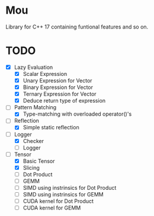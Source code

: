 # Mou
Library for C++ 17 containing funtional features and so on.

# TODO
- [x] Lazy Evaluation
    - [x] Scalar Expression
    - [x] Unary Expression for Vector
    - [x] Binary Expression for Vector
    - [x] Ternary Expression for Vector
    - [x] Deduce return type of expression
- [ ] Pattern Matching
    - [x] Type-matching with overloaded operator()'s
- [ ] Reflection
    - [x] Simple static reflection
- [ ] Logger
    - [x] Checker
    - [ ] Logger
- [ ] Tensor
    - [x] Basic Tensor
    - [x] Slicing
    - [ ] Dot Product
    - [ ] GEMM
    - [ ] SIMD using instrinsics for Dot Product
    - [ ] SIMD using instrinsics for GEMM
    - [ ] CUDA kernel for Dot Product
    - [ ] CUDA kernel for GEMM
